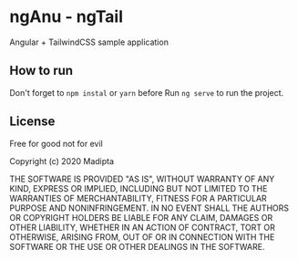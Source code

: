 # ngAnu - ngTail

Angular + TailwindCSS sample application


## How to run

Don't forget to `npm instal` or `yarn` before
Run `ng serve` to run the project.


## License

Free for good not for evil

Copyright (c) 2020 Madipta

THE SOFTWARE IS PROVIDED "AS IS", WITHOUT WARRANTY OF ANY KIND, EXPRESS OR
IMPLIED, INCLUDING BUT NOT LIMITED TO THE WARRANTIES OF MERCHANTABILITY,
FITNESS FOR A PARTICULAR PURPOSE AND NONINFRINGEMENT. IN NO EVENT SHALL THE
AUTHORS OR COPYRIGHT HOLDERS BE LIABLE FOR ANY CLAIM, DAMAGES OR OTHER
LIABILITY, WHETHER IN AN ACTION OF CONTRACT, TORT OR OTHERWISE, ARISING FROM,
OUT OF OR IN CONNECTION WITH THE SOFTWARE OR THE USE OR OTHER DEALINGS IN
THE SOFTWARE.